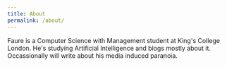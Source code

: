```yaml
---
title: About
permalink: /about/
---
```


Faure is a Computer Science with Management student at King's College London. He's studying Artificial Intelligence and blogs mostly about it. Occassionally will write about his media induced paranoia.
